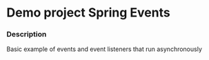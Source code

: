 # Demo project Spring Events

### Description

Basic example of events and event listeners that run asynchronously

